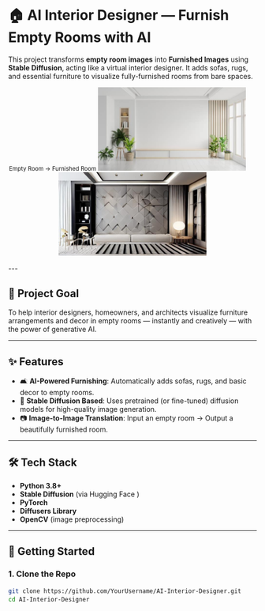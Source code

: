 # 🏠 AI Interior Designer — Furnish Empty Rooms with AI

This project transforms **empty room images** into **Furnished Images** using **Stable Diffusion**, acting like a virtual interior designer. It adds sofas, rugs, and essential furniture to visualize fully-furnished rooms from bare spaces.
 
<p align="center">
<small>Empty Room                           →                      Furnished Room</small>  
<img src="uploads/upload_1746687400_istockphoto-1535511484-612x612.jpg" alt="Empty Room" width="300" style="margin-right: 20px;"/>
<img src="generated/redesign_upload_1747472952_upload_1746687400_istockphoto-1535511484-612x612.jpg" alt="Furnished Room" width="300"/>
</p>
---

## 🎯 Project Goal

To help interior designers, homeowners, and architects visualize furniture arrangements and decor in empty rooms — instantly and creatively — with the power of generative AI.

---

## ✨ Features

- 🛋️ **AI-Powered Furnishing**: Automatically adds sofas, rugs, and basic decor to empty rooms.
- 🧠 **Stable Diffusion Based**: Uses pretrained (or fine-tuned) diffusion models for high-quality image generation.
- 📷 **Image-to-Image Translation**: Input an empty room → Output a beautifully furnished room.
---

## 🛠 Tech Stack

- **Python 3.8+**
- **Stable Diffusion** (via Hugging Face )
- **PyTorch**
- **Diffusers Library**
- **OpenCV** (image preprocessing)

---

## 🚀 Getting Started

### 1. Clone the Repo

```bash
git clone https://github.com/YourUsername/AI-Interior-Designer.git
cd AI-Interior-Designer
